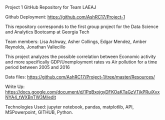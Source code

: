 
Project 1 GitHub Repository for Team LAEAJ


Github Deployment: https://github.com/AshRC17/Project-1


This repository corresponds to the first group project for the Data Science and Analytics Bootcamp at Georgia Tech

Team members: Lisa Ashway, Asher Collings, Edgar Mendez, Amber Reynolds, Jonathan Vallecillo

This project analyzes the possible correlation between Economic activity and more specifically GDP/Unemployment rates vs
Air pollution for a time period between 2005 and 2016

Data files: https://github.com/AshRC17/Project-1/tree/master/Resources/

Write Up: https://docs.google.com/document/d/1PqBxojgyDFKOaKTaGzVTjkPRuiXvxNYA4_tWXBnTW3M/edit


Technologies Used: jupyter notebook, pandas, matplotlib, API, MSPowerpoint, GITHUB, Python.
                  

